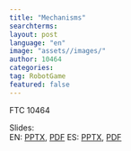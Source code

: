 ```yaml
---
title: "Mechanisms"
searchterms:
layout: post
language: "en"
image: "assets//images/"
author: 10464
categories:
tag: RobotGame
featured: false
---
```

FTC 10464<br>

Slides:<br>
 EN: <a href="/translations/en-us/Robot/Mechanisms.pptx">PPTX</a>,
 <a href="/translations/en-us/Robot/Mechanisms.pdf">PDF</a>
ES: <a href="/translations/es/Robot/MechanismsES.pptx">PPTX</a>,
 <a href="/translations/es/Robot/MechanismsES.pdf">PDF</a>
